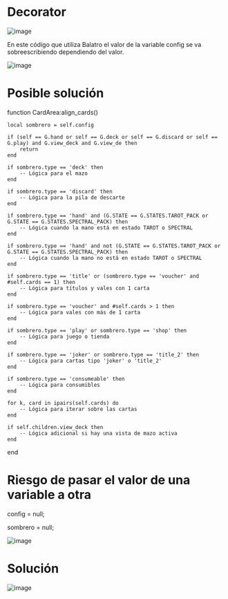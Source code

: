 # Decorator

![image](https://github.com/user-attachments/assets/c58bebc3-7556-4e4a-b356-63eb8960b37f)

En este código que utiliza Balatro el valor de la variable config se va sobreescribiendo dependiendo del valor.


![image](https://github.com/user-attachments/assets/13a8f7f5-eaa4-4d8e-bcfb-be46666ec310)


# Posible solución


function CardArea:align_cards()

    local sombrero = self.config

    if (self == G.hand or self == G.deck or self == G.discard or self == G.play) and G.view_deck and G.view_de then
        return
    end

    if sombrero.type == 'deck' then
        -- Lógica para el mazo
    end

    if sombrero.type == 'discard' then
        -- Lógica para la pila de descarte
    end

    if sombrero.type == 'hand' and (G.STATE == G.STATES.TAROT_PACK or G.STATE == G.STATES.SPECTRAL_PACK) then
        -- Lógica cuando la mano está en estado TAROT o SPECTRAL
    end

    if sombrero.type == 'hand' and not (G.STATE == G.STATES.TAROT_PACK or G.STATE == G.STATES.SPECTRAL_PACK) then
        -- Lógica cuando la mano no está en estado TAROT o SPECTRAL
    end

    if sombrero.type == 'title' or (sombrero.type == 'voucher' and #self.cards == 1) then
        -- Lógica para títulos y vales con 1 carta
    end

    if sombrero.type == 'voucher' and #self.cards > 1 then
        -- Lógica para vales con más de 1 carta
    end

    if sombrero.type == 'play' or sombrero.type == 'shop' then
        -- Lógica para juego o tienda
    end

    if sombrero.type == 'joker' or sombrero.type == 'title_2' then
        -- Lógica para cartas tipo 'joker' o 'title_2'
    end

    if sombrero.type == 'consumeable' then
        -- Lógica para consumibles
    end

    for k, card in ipairs(self.cards) do
        -- Lógica para iterar sobre las cartas
    end

    if self.children.view_deck then
        -- Lógica adicional si hay una vista de mazo activa
    end
end





# Riesgo de pasar el valor de una variable a otra

config = null;

sombrero = null;







![image](https://github.com/user-attachments/assets/468651fa-5b7d-475e-88c7-9fa686c88e75)



# Solución



![image](https://github.com/user-attachments/assets/d07dc35f-d9e9-47a3-86aa-a870b2ec67e9)














